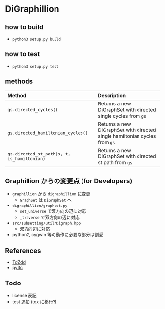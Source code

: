 # DiGraphillion

## how to build

- `python3 setup.py build`

## how to test

- `python3 setup.py test`

## methods

| Method                                      | Description                                                                |
| :------------------------------------------ | :------------------------------------------------------------------------- |
| `gs.directed_cycles()`                      | Returns a new DiGraphSet with directed single cycles from `gs`             |
| `gs.directed_hamiltonian_cycles()`          | Returns a new DiGraphSet with directed single hamiltonian cycles from `gs` |
| `gs.directed_st_path(s, t, is_hamiltonian)` | Returns a new DiGraphSet with directed st path from `gs`                   |

## Graphillion からの変更点 (for Developers)

- `graphillion` から `digraphillion` に変更
  - `GraphSet` は `DiGraphSet` へ
- `digraphillion/graphset.py`
  - `set_universe` で双方向の辺に対応
  - `_traverse` で双方向の辺に対応
- `src/subsetting/util/Digraph.hpp`
  - 双方向辺に対応
- python2, cygwin 等の動作に必要な部分は割愛

## References

- [TdZdd](https://github.com/kunisura/TdZdd)
- [py3c](https://github.com/encukou/py3c)

## Todo

- license 表記
- test 追加 (tox に移行?)
